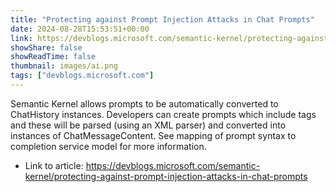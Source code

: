 ```yaml
---
title: "Protecting against Prompt Injection Attacks in Chat Prompts"
date: 2024-08-28T15:53:51+00:00
link: https://devblogs.microsoft.com/semantic-kernel/protecting-against-prompt-injection-attacks-in-chat-prompts
showShare: false
showReadTime: false
thumbnail: images/ai.png
tags: ["devblogs.microsoft.com"]
---
```

Semantic Kernel allows prompts to be automatically converted to ChatHistory instances. Developers can create prompts which include <message> tags and these will be parsed (using an XML parser) and converted into instances of ChatMessageContent. See mapping of prompt syntax to completion service model for more information.

- Link to article: https://devblogs.microsoft.com/semantic-kernel/protecting-against-prompt-injection-attacks-in-chat-prompts